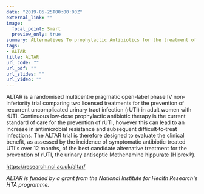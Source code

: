 ```yaml
---
date: "2019-05-25T00:00:00Z"
external_link: ""
image:
  focal_point: Smart
  preview_only: true
summary: ALternatives To prophylactic Antibiotics for the treatment of Recurrent urinary tract infection in women
tags:
- ALTAR
title: ALTAR
url_code: ""
url_pdf: ""
url_slides: ""
url_video: ""
---
```


ALTAR is a randomised multicentre pragmatic open-label phase IV non‐inferiority trial comparing two licensed treatments for the prevention of recurrent uncomplicated urinary tract infection (rUTI) in adult women with rUTI.
Continuous low‐dose prophylactic antibiotic therapy is the current standard of care for the prevention of rUTI, however this can lead to an increase in antimicrobial resistance and subsequent difficult‐to‐treat infections.
The ALTAR trial is therefore designed to evaluate the clinical benefit, as assessed by the incidence of symptomatic antibiotic‐treated UTI's over 12 months, of the best candidate alternative treatment for the prevention of rUTI, the urinary antiseptic Methenamine hippurate (Hiprex®).

https://research.ncl.ac.uk/altar/

*ALTAR is funded by a grant from the National Institute for Health Research's HTA programme.*
